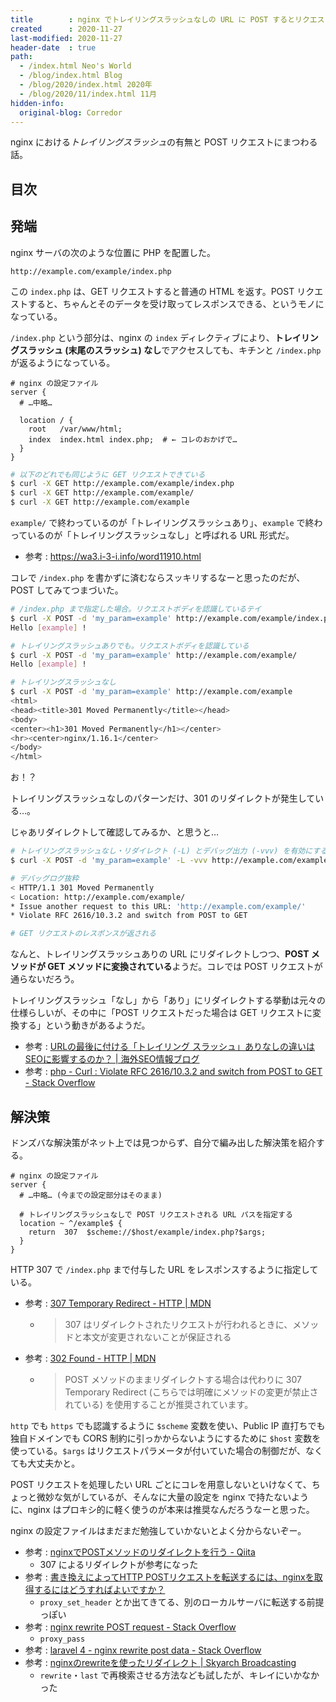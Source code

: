 ```yaml
---
title        : nginx でトレイリングスラッシュなしの URL に POST するとリクエストボディが欠落する
created      : 2020-11-27
last-modified: 2020-11-27
header-date  : true
path:
  - /index.html Neo's World
  - /blog/index.html Blog
  - /blog/2020/index.html 2020年
  - /blog/2020/11/index.html 11月
hidden-info:
  original-blog: Corredor
---
```


nginx における*トレイリングスラッシュ*の有無と POST リクエストにまつわる話。

## 目次

## 発端

nginx サーバの次のような位置に PHP を配置した。

```
http://example.com/example/index.php
```

この `index.php` は、GET リクエストすると普通の HTML を返す。POST リクエストすると、ちゃんとそのデータを受け取ってレスポンスできる、というモノになっている。

`/index.php` という部分は、nginx の `index` ディレクティブにより、**トレイリングスラッシュ (末尾のスラッシュ) なし**でアクセスしても、キチンと `/index.php` が返るようになっている。

```nginx
# nginx の設定ファイル
server {
  # …中略…
  
  location / {
    root   /var/www/html;
    index  index.html index.php;  # ← コレのおかげで…
  }
}
```

```bash
# 以下のどれでも同じように GET リクエストできている
$ curl -X GET http://example.com/example/index.php
$ curl -X GET http://example.com/example/
$ curl -X GET http://example.com/example
```

`example/` で終わっているのが「トレイリングスラッシュあり」、`example` で終わっているのが「トレイリングスラッシュなし」と呼ばれる URL 形式だ。

- 参考 : <https://wa3.i-3-i.info/word11910.html>

コレで `/index.php` を書かずに済むならスッキリするなーと思ったのだが、POST してみてつまづいた。

```bash
# /index.php まで指定した場合。リクエストボディを認識しているテイ
$ curl -X POST -d 'my_param=example' http://example.com/example/index.php
Hello [example] !

# トレイリングスラッシュありでも。リクエストボディを認識している
$ curl -X POST -d 'my_param=example' http://example.com/example/
Hello [example] !

# トレイリングスラッシュなし
$ curl -X POST -d 'my_param=example' http://example.com/example
<html>
<head><title>301 Moved Permanently</title></head>
<body>
<center><h1>301 Moved Permanently</h1></center>
<hr><center>nginx/1.16.1</center>
</body>
</html>
```

お！？

トレイリングスラッシュなしのパターンだけ、301 のリダイレクトが発生している…。

じゃあリダイレクトして確認してみるか、と思うと…

```bash
# トレイリングスラッシュなし・リダイレクト (-L) とデバッグ出力 (-vvv) を有効にする
$ curl -X POST -d 'my_param=example' -L -vvv http://example.com/example

# デバッグログ抜粋
< HTTP/1.1 301 Moved Permanently
< Location: http://example.com/example/
* Issue another request to this URL: 'http://example.com/example/'
* Violate RFC 2616/10.3.2 and switch from POST to GET

# GET リクエストのレスポンスが返される
```

なんと、トレイリングスラッシュありの URL にリダイレクトしつつ、**POST メソッドが GET メソッドに変換されている**ようだ。コレでは POST リクエストが通らないだろう。

トレイリングスラッシュ「なし」から「あり」にリダイレクトする挙動は元々の仕様らしいが、その中に「POST リクエストだった場合は GET リクエストに変換する」という動きがあるようだ。

- 参考 : [URLの最後に付ける「トレイリング スラッシュ」ありなしの違いはSEOに影響するのか？ | 海外SEO情報ブログ](https://www.suzukikenichi.com/blog/differences-between-trailing-slash-and-non-trailing-slash/)
- 参考 : [php - Curl : Violate RFC 2616/10.3.2 and switch from POST to GET - Stack Overflow](https://stackoverflow.com/questions/8156073/curl-violate-rfc-2616-10-3-2-and-switch-from-post-to-get)

## 解決策

ドンズバな解決策がネット上では見つからず、自分で編み出した解決策を紹介する。

```nginx
# nginx の設定ファイル
server {
  # …中略… (今までの設定部分はそのまま)
  
  # トレイリングスラッシュなしで POST リクエストされる URL パスを指定する
  location ~ ^/example$ {
    return  307  $scheme://$host/example/index.php?$args;
  }
}
```

HTTP 307 で `/index.php` まで付与した URL をレスポンスするように指定している。

- 参考 : [307 Temporary Redirect - HTTP | MDN](https://developer.mozilla.org/ja/docs/Web/HTTP/Status/307)
  - > 307 はリダイレクトされたリクエストが行われるときに、メソッドと本文が変更されないことが保証される
- 参考 : [302 Found - HTTP | MDN](https://developer.mozilla.org/ja/docs/Web/HTTP/Status/302)
  - > POST メソッドのままリダイレクトする場合は代わりに 307 Temporary Redirect (こちらでは明確にメソッドの変更が禁止されている) を使用することが推奨されています。

`http` でも `https` でも認識するように `$scheme` 変数を使い、Public IP 直打ちでも独自ドメインでも CORS 制約に引っかからないようにするために `$host` 変数を使っている。`$args` はリクエストパラメータが付いていた場合の制御だが、なくても大丈夫かと。

POST リクエストを処理したい URL ごとにコレを用意しないといけなくて、ちょっと微妙な気がしているが、そんなに大量の設定を nginx で持たないように、nginx はプロキシ的に軽く使うのが本来は推奨なんだろうなーと思った。

nginx の設定ファイルはまだまだ勉強していかないとよく分からないぞー。

- 参考 : [nginxでPOSTメソッドのリダイレクトを行う - Qiita](https://qiita.com/pickles/items/6ac6ade6d51d30c63d65)
  - 307 によるリダイレクトが参考になった
- 参考 : [書き換えによってHTTP POSTリクエストを転送するには、nginxを取得するにはどうすればよいですか？](https://qastack.jp/server/312111/how-do-i-get-nginx-to-forward-http-post-requests-via-rewrite)
  - `proxy_set_header` とか出てきてる、別のローカルサーバに転送する前提っぽい
- 参考 : [nginx rewrite POST request - Stack Overflow](https://stackoverflow.com/questions/42809659/nginx-rewrite-post-request)
  - `proxy_pass`
- 参考 : [laravel 4 - nginx rewrite post data - Stack Overflow](https://stackoverflow.com/questions/27795068/nginx-rewrite-post-data)
- 参考 : [nginxのrewriteを使ったリダイレクト | Skyarch Broadcasting](https://www.skyarch.net/blog/?p=7088)
  - `rewrite`・`last` で再検索させる方法なども試したが、キレイにいかなかった
